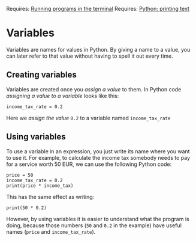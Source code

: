 Requires: [Running programs in the terminal](./running-in-terminal.md)
Requires: [Python: printing text](./py-print.md)

# Variables

Variables are names for values in Python.  By giving a name to a
value, you can later refer to that value without having to spell it
out every time.

## Creating variables


Variables are created once you *assign a value* to them.  In Python
code *assigning a value to a variable* looks like this:

```
income_tax_rate = 0.2
```

Here we *assign the value* `0.2` to a variable named `income_tax_rate`

## Using variables

To use a variable in an expression, you just write its name where you
want to use it.  For example, to calculate the income tax somebody
needs to pay for a service worth 50 EUR, we can use the following
Python code:

```
price = 50
income_tax_rate = 0.2
print(price * income_tax)
```

This has the same effect as writing:

```
print(50 * 0.2)
```

However, by using variables it is easier to understand what the
program is doing, because those numbers (`50` and `0.2` in the
example) have useful names (`price` and `income_tax_rate`).

